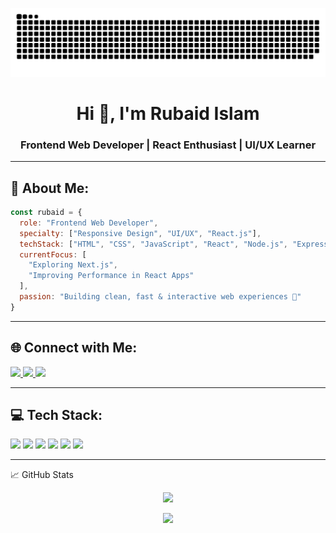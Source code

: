 <!-- Banner Section -->
<p align="center">
  <img src="https://raw.githubusercontent.com/Platane/snk/output/github-contribution-grid-snake.svg" alt="github-contribution-snake" />
</p>

<h1 align="center">Hi 👋, I'm Rubaid Islam</h1>
<h3 align="center">Frontend Web Developer | React Enthusiast | UI/UX Learner</h3>

---

## 💫 About Me:
```js
const rubaid = {
  role: "Frontend Web Developer",
  specialty: ["Responsive Design", "UI/UX", "React.js"],
  techStack: ["HTML", "CSS", "JavaScript", "React", "Node.js", "Express", "MongoDB"],
  currentFocus: [
    "Exploring Next.js",
    "Improving Performance in React Apps"
  ],
  passion: "Building clean, fast & interactive web experiences 🚀"
}
```

---

## 🌐 Connect with Me:

<p align="left">
  <a href="https://www.facebook.com/rubaid.rahman.589" target="_blank">
    <img src="https://img.shields.io/badge/Facebook-%231877F2.svg?style=for-the-badge&logo=Facebook&logoColor=white" />
  </a>
  <a href="https://linkedin.com/in/rubaid-islam-603831370" target="_blank">
    <img src="https://img.shields.io/badge/LinkedIn-%230077B5.svg?style=for-the-badge&logo=linkedin&logoColor=white" />
  </a>
  <a href="mailto:mohammadrubaid07@gmail.com" target="_blank">
    <img src="https://img.shields.io/badge/Gmail-D14836?style=for-the-badge&logo=gmail&logoColor=white" />
  </a>
</p>

---

## 💻 Tech Stack:

<p align="left">
  <img src="https://img.shields.io/badge/JavaScript-%23323330.svg?style=for-the-badge&logo=javascript&logoColor=%23F7DF1E" />
  <img src="https://img.shields.io/badge/React-%2320232a.svg?style=for-the-badge&logo=react&logoColor=%2361DAFB" />
  <img src="https://img.shields.io/badge/Express.js-%23404d59.svg?style=for-the-badge&logo=express&logoColor=white" />
  <img src="https://img.shields.io/badge/Node.js-339933.svg?style=for-the-badge&logo=node.js&logoColor=white" />
  <img src="https://img.shields.io/badge/TailwindCSS-%2338B2AC.svg?style=for-the-badge&logo=tailwind-css&logoColor=white" />
  <img src="https://img.shields.io/badge/MongoDB-%2347A248.svg?style=for-the-badge&logo=mongodb&logoColor=white" />
</p>

---

📈 GitHub Stats
<p align="center"> <img width="48%" src="https://github-readme-stats.vercel.app/api?username=Rubaid07&show_icons=true&theme=react" /> </p><p align="center"> <img src="https://github-readme-stats.vercel.app/api/top-langs/?username=Rubaid07&layout=compact&theme=react&hide=php,java" /> </p>





